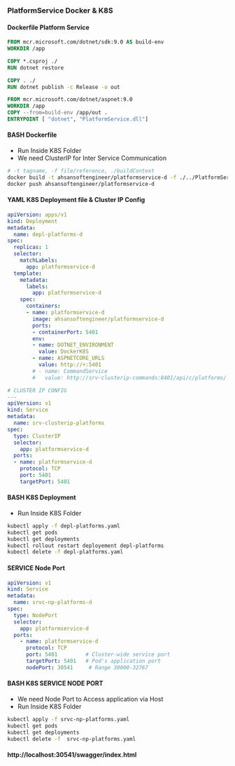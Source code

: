 
### PlatformService Docker & K8S
#### Dockerfile Platform Service
```dockerfile
FROM mcr.microsoft.com/dotnet/sdk:9.0 AS build-env
WORKDIR /app

COPY *.csproj ./
RUN dotnet restore

COPY . ./
RUN dotnet publish -c Release -o out

FROM mcr.microsoft.com/dotnet/aspnet:9.0
WORKDIR /app
COPY --from=build-env /app/out .
ENTRYPOINT [ "dotnet", "PlatformService.dll"]
```
#### BASH Dockerfile
- Run Inside K8S Folder
- We need ClusterIP for Inter Service Communication
```bash
# -t tagname, -f file/reference, ./buildContext  
docker build -t ahsansoftengineer/platformservice-d -f ./../PlatformService/Dockerfile ./../PlatformService
docker push ahsansoftengineer/platformservice-d
```
#### YAML K8S Deployment file & Cluster IP Config 
```yaml
apiVersion: apps/v1
kind: Deployment
metadata:
  name: depl-platforms-d
spec:
  replicas: 1
  selector:
    matchLabels:
      app: platformservice-d
  template:
    metadata:
      labels:
        app: platformservice-d
    spec:
      containers:
      - name: platformservice-d
        image: ahsansoftengineer/platformservice-d
        ports:
        - containerPort: 5401
        env:
        - name: DOTNET_ENVIRONMENT
          value: DockerK8S
        - name: ASPNETCORE_URLS
          value: http://+:5401
        # - name: CommandService
        #   value: http://srv-clusterip-commands:8401/api/c/platforms/

# CLUSTER IP CONFIG
--- 
apiVersion: v1
kind: Service
metadata:
  name: srv-clusterip-platforms
spec:
  type: ClusterIP
  selector:
    app: platformservice-d
  ports:
  - name: platformservice-d
    protocol: TCP
    port: 5401
    targetPort: 5401
```
#### BASH K8S Deployment
- Run Inside K8S Folder
```bash
kubectl apply -f depl-platforms.yaml
kubectl get pods
kubectl get deployments
kubectl rollout restart deployement depl-platforms 
kubectl delete -f depl-platforms.yaml
```

#### SERVICE Node Port
```yaml
apiVersion: v1
kind: Service
metadata:
  name: srvc-np-platforms-d
spec:
  type: NodePort
  selector:
    app: platformservice-d
  ports:
    - name: platformservice-d
      protocol: TCP
      port: 5401         # Cluster-wide service port
      targetPort: 5401   # Pod's application port
      nodePort: 30541     # Range 30000-32767
```
#### BASH K8S SERVICE NODE PORT
- We need Node Port to Access application via Host
- Run Inside K8S Folder
```bash
kubectl apply -f srvc-np-platforms.yaml
kubectl get pods
kubectl get deployments
kubectl delete -f  srvc-np-platforms.yaml
```
#### http://localhost:30541/swagger/index.html

